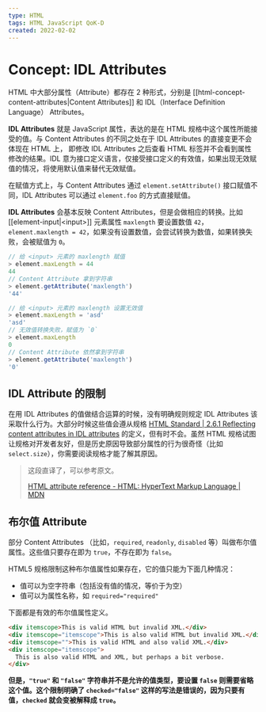 ```yaml
---
type: HTML
tags: HTML JavaScript QoK-D
created: 2022-02-02
---
```


# Concept: IDL Attributes

HTML 中大部分属性（Attribute）都存在 2 种形式，分别是 [[html-concept-content-attributes|Content Attributes]] 和 IDL（Interface Definition Language） Attributes。

**IDL Attributes** 就是 JavaScript 属性，表达的是在 HTML 规格中这个属性所能接受的值。与 Content Attributes 的不同之处在于 IDL Attributes 的直接变更不会体现在 HTML 上， 即修改 IDL Attributes 之后查看 HTML 标签并不会看到属性修改的结果。IDL 意为接口定义语言，仅接受接口定义的有效值，如果出现无效赋值的情况，将使用默认值来替代无效赋值。

在赋值方式上，与 Content Attributes 通过 `element.setAttribute()` 接口赋值不同，IDL Attributes 可以通过 `element.foo` 的方式直接赋值。

**IDL Attributes** 会基本反映 Content Attributes，但是会做相应的转换。比如 [[element-input|\<input\>]] 元素属性 `maxlength` 要设置数值 `42`，`element.maxlength = 42`，如果没有设置数值，会尝试转换为数值，如果转换失败，会被赋值为 `0`。

```js
// 给 <input> 元素的 maxlength 赋值
> element.maxLength = 44
44
// Content Attribute 拿到字符串
> element.getAttribute('maxlength')
'44'

// 给 <input> 元素的 maxlength 设置无效值
> element.maxLength = 'asd'
'asd'
// 无效值转换失败，赋值为 `0`
> element.maxLength
0
// Content Attribute 依然拿到字符串
> element.getAttribute('maxlength')
'0'
```

## IDL Attribute 的限制

在用 IDL Attributes 的值做结合运算的时候，没有明确规则规定 IDL Attributes 该采取什么行为。大部分时候这些值会遵从规格 [HTML Standard | 2.6.1 Reflecting content attributes in IDL attributes](https://www.whatwg.org/specs/web-apps/current-work/multipage/urls.html#reflecting-content-attributes-in-idl-attributes) 的定义，但有时不会。虽然 HTML 规格试图让规格对开发者友好，但是历史原因导致部分属性的行为很奇怪（比如 `select.size`），你需要阅读规格才能了解其原因。

> 这段直译了，可以参考原文。
>
> [HTML attribute reference - HTML: HyperText Markup Language | MDN](https://developer.mozilla.org/en-US/docs/Web/HTML/Attributes)

## 布尔值 Attribute

部分 Content Attributes （比如，`required`, `readonly`, `disabled` 等）叫做布尔值属性。这些值只要存在即为 `true`，不存在即为 `false`。

HTML5 规格限制这种布尔值属性如果存在，它的值只能为下面几种情况：

- 值可以为空字符串（包括没有值的情况，等价于为空）
- 值可以为属性名称，如 `required="required"`

下面都是有效的布尔值属性定义。

```html
<div itemscope>This is valid HTML but invalid XML.</div>
<div itemscope="itemscope">This is also valid HTML but invalid XML.</div>
<div itemscope="">This is valid HTML and also valid XML.</div>
<div itemscope="itemscope">
  This is also valid HTML and XML, but perhaps a bit verbose.
</div>
```

**但是，`"true"` 和 `"false"` 字符串并不是允许的值类型，要设置 `false` 则需要省略这个值。这个限制明确了 `checked="false"` 这样的写法是错误的，因为只要有值，`checked` 就会变被解释成 `true`。**
